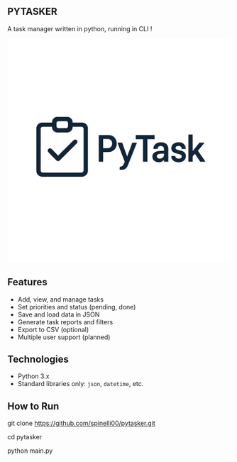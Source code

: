 ## PYTASKER 

A task manager written in python, running in CLI !  

![Logo do PyTask](Pytask_Logo.png)

## Features

-  Add, view, and manage tasks
-  Set priorities and status (pending, done)
-  Save and load data in JSON
-  Generate task reports and filters
-  Export to CSV (optional)
-  Multiple user support (planned)

## Technologies

- Python 3.x
- Standard libraries only: `json`, `datetime`, etc.

## How to Run

git clone https://github.com/spinelli00/pytasker.git

cd pytasker

python main.py